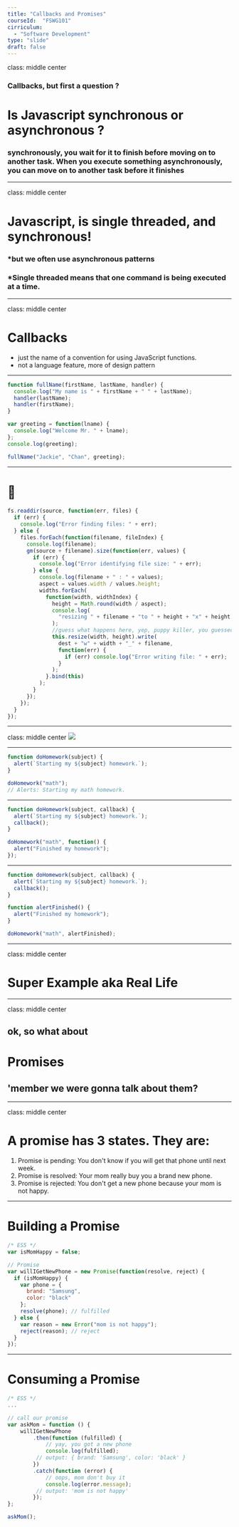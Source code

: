 ```yaml
---
title: "Callbacks and Promises" 
courseId:  "FSWG101"
cirriculum: 
  - "Software Development"
type: "slide"
draft: false
---
```


class: middle center

### Callbacks, but first a question ?

# Is Javascript synchronous or asynchronous ?

### synchronously, you wait for it to finish before moving on to another task. When you execute something asynchronously, you can move on to another task before it finishes

---

class: middle center

# Javascript, is single threaded, and **synchronous**!

### \*but we often use asynchronous patterns

### \*Single threaded means that one command is being executed at a time.

---

class: middle center

# Callbacks

* just the name of a convention for using JavaScript functions.
* not a language feature, more of design pattern

---

```javascript
function fullName(firstName, lastName, handler) {
  console.log("My name is " + firstName + " " + lastName);
  handler(lastName);
  handler(firstName);
}

var greeting = function(lname) {
  console.log("Welcome Mr. " + lname);
};
console.log(greeting);

fullName("Jackie", "Chan", greeting);
```

---

# 🙁

```javascript
fs.readdir(source, function(err, files) {
  if (err) {
    console.log("Error finding files: " + err);
  } else {
    files.forEach(function(filename, fileIndex) {
      console.log(filename);
      gm(source + filename).size(function(err, values) {
        if (err) {
          console.log("Error identifying file size: " + err);
        } else {
          console.log(filename + " : " + values);
          aspect = values.width / values.height;
          widths.forEach(
            function(width, widthIndex) {
              height = Math.round(width / aspect);
              console.log(
                "resizing " + filename + "to " + height + "x" + height
              );
              //guess what happens here, yep, puppy killer, you guessed it
              this.resize(width, height).write(
                dest + "w" + width + "_" + filename,
                function(err) {
                  if (err) console.log("Error writing file: " + err);
                }
              );
            }.bind(this)
          );
        }
      });
    });
  }
});
```

---

class: middle center
![](https://www.twilio.com/blog/wp-content/uploads/2016/09/31orCejQRkSvmchYeZC2GKswNtst-d_xEoSPoP3X-bAm9RRe8hxz59vVZrrRm78VvJgVbuUo5R7dAikR2gY1rxtqQ14yMJP8K4CS3Siiir_wRpB6IYgoWGlpokE51vV4eYAI2lpP-1.png)

---

```js
function doHomework(subject) {
  alert(`Starting my ${subject} homework.`);
}

doHomework("math");
// Alerts: Starting my math homework.
```

---

```js
function doHomework(subject, callback) {
  alert(`Starting my ${subject} homework.`);
  callback();
}

doHomework("math", function() {
  alert("Finished my homework");
});
```

---

```js
function doHomework(subject, callback) {
  alert(`Starting my ${subject} homework.`);
  callback();
}

function alertFinished() {
  alert("Finished my homework");
}

doHomework("math", alertFinished);
```

---

class: middle center

# Super Example aka Real Life

---

class: middle center

## ok, so what about

# Promises

## 'member we were gonna talk about them?

---

class: middle center

# A promise has 3 states. They are:

1. Promise is pending: You don't know if you will get that phone until next week.
2. Promise is resolved: Your mom really buy you a brand new phone.
3. Promise is rejected: You don't get a new phone because your mom is not happy.

---

# Building a Promise

```javascript
/* ES5 */
var isMomHappy = false;

// Promise
var willIGetNewPhone = new Promise(function(resolve, reject) {
  if (isMomHappy) {
    var phone = {
      brand: "Samsung",
      color: "black"
    };
    resolve(phone); // fulfilled
  } else {
    var reason = new Error("mom is not happy");
    reject(reason); // reject
  }
});
```

---

# Consuming a Promise

```javascript
/* ES5 */
...

// call our promise
var askMom = function () {
    willIGetNewPhone
        .then(function (fulfilled) {
            // yay, you got a new phone
            console.log(fulfilled);
         // output: { brand: 'Samsung', color: 'black' }
        })
        .catch(function (error) {
            // oops, mom don't buy it
            console.log(error.message);
         // output: 'mom is not happy'
        });
};

askMom();
```
